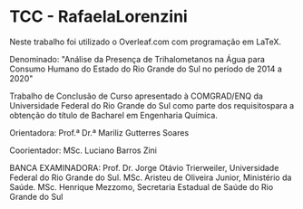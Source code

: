 # TCC - RafaelaLorenzini
Neste trabalho foi utilizado o Overleaf.com com programação em LaTeX.

Denominado:
"Análise da Presença de Trihalometanos na Água para Consumo Humano do Estado do Rio Grande do Sul no período de 2014 a 2020"

Trabalho de Conclusão de Curso apresentado à COMGRAD/ENQ da Universidade Federal do Rio Grande do Sul como parte dos requisitospara a obtenção do título de Bacharel em Engenharia Química.

Orientadora: Prof.ª Dr.ª Mariliz Gutterres Soares

Coorientador: MSc. Luciano Barros Zini

BANCA EXAMINADORA:
Prof. Dr. Jorge Otávio Trierweiler, Universidade Federal do Rio Grande do Sul.
MSc. Aristeu de Oliveira Junior, Ministério da Saúde.
MSc. Henrique Mezzomo, Secretaria Estadual de Saúde do Rio Grande do Sul
